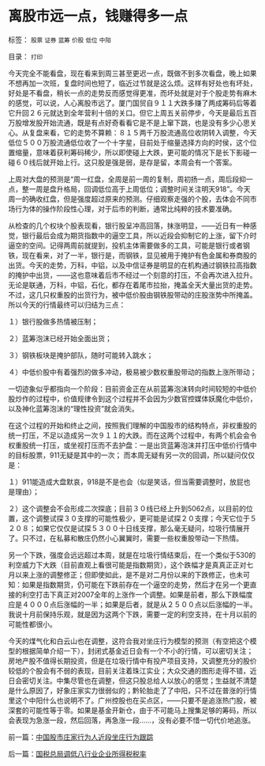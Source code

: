 # 离股市远一点，钱赚得多一点

标签： `股票` `证券` `蓝筹` `价股` `低位` `中阳` 

目录： `打印`

今天完全不能看盘，现在看来到周三甚至更迟一点，既做不到多次看盘，晚上如果不想再加一次班，复盘时间也短了，临近过节就是这么烦。这样有好处也有坏处，好处是不看盘，稍长一点的走势反而感觉得更准，而坏处就是对于个股走势有麻木的感觉，可以说，人心离股市远了。厦门国贸自９１１大跌多赚了两成筹码后等着它升回２６元就达到全年营利十倍的关口。但它上周五关前停步，今天是最后五百万股增发股开始流通，既是有点好奇看看它是不是上窜下跳，也是没有多少心思关心。从复盘来看，它的走势不算赖：８１５两千万股流通高位收阴转入调整，今天低位５００万股流通低位收了一个十字星，目前处于缩量选择方向的时侯，这个位置缩量，意味着获利筹码稀少，所以即使碰上大跌，更可能的情况下是长下影碰一碰６０线后就开始上行。这只股是强是弱，是存是留，本周会有一个答案。



上周对大盘的预测是“周一红盘，全周是前一周的复制，周初扬一点，周后段抑一点，整一周是盘升格局，回调低位高于上周低位；调整时间关注明天918”。今天周一的确收红盘，但是强度超过原来的预测。仔细观察走强的个股，去体会不同市场行为体的操作阶段性心理，对于后市的判断，通常比纯粹的技术要准确。



从检查的几个权块个股表现看，银行股呈冲高回落，抹涨明显，——近日有一种感觉，银行最后会成为期货指数中的逼空工具，所以近段会抑制它的上涨，留下介时逼空的空间。记得两周前就提到，投机主体需要做多的工具，可能是银行或者钢铁，现在看来，对了一半，银行是，而钢铁，显见被用于掩护有色金属和券商股的出货。今天的走势，万科，中铝，以及中信证券是明显的在机构通过钢铁拉高指数的掩护中出货，——这也意味着后市不经过一个刻意的打压，不会再次进入拉升。无论是联通，万科，中铝，石化，都存在着尾市拉抬，掩盖全天大量出货的走势。不过，这几只权重股的出货行为，被中低价股由钢铁股带动的庄股涨势中所掩盖。所以今天的行情最终可以归结为三点：

１）银行股做多热情被压制；

２）蓝筹泡沫已经开始全面出货；

３）钢铁板块是掩护部队，随时可能转入跳水；

４）中低价股中有着强烈的做多冲动，极易被少数权重股带动的指数上涨所带动；



一切迹象似乎都指向一个阶段：目前资金正在从前蓝筹泡沫转向时间较短的中低价股炒作的过程中，价值规律令到这个过程并不会因为少数官控媒体妖魔化中低价，以及神化蓝筹泡沫的“理性投资”就会消失。



在这个过程的开始和终止之间，按照我们理解的中国股市的结构特点，非权重股的统一打压，不足以造成另一次９１１的大跌。而在这两个过程中，有两个机会会令权重股统一打压，或坐视打压而不去护盘：一是出货蓝筹泡沫并打压中低价行情中的目标股票，911无疑是其中的一次；
而本周无疑有另一次的回调，所以疑问仅仅是：

１）911能造成大盘默哀，918是不是也会（似是笑话，但当需要调整时，放屁也是理由）；

２）这个调整会不会形成二次探底；目前３０线已经上升到5062点，以目前的位置，这个调整试探３０支撑的可能性极少，更可能是试探２０支撑；今天它位于５２０８；如果它仅仅是试探５３００十日线支撑，那么毫无疑问，垃圾行情展开了。只不过，在私募和散庄仍然小心翼翼时，需要一些权重股带动一下热情。



另一个下跌，强度会远远超过本周，就是在垃圾行情结束后，在一个类似于530的利空威力下大跌（目前直观上看很可能是指数期货），这个跌幅才是真真正正对七月以来上涨的调整修正；但即使如此，是不是对二月份以来的下跌修正，也未可知：如果是指数期货，仍可能在下跌前存在一个逼空的走势，然后才在另一个更直接的利空打击下真正对2007全年的上涨作一个调整。如果是前者，那么下跌幅度应是４０００点后涨幅的一半；如果是后者，就是从２５００点以后涨幅的一半。我说十月前保持乐观，就是因为这两个下跌，需要一定的利空支持，在十月以前的可能性都很小。



今天的煤气化和白云山也在调整，这符合我对坐庄行为模型的预测（有空把这个模型的根据简单介绍一下），封闭式基金近日会有一个不小的行情，可以密切关注；房地产股不值得长期投资，但是在垃圾行情中有投产项目支持，又调整充分的股价较低的个股会有不弱的表现，目前关注着珠江实业；大众交通的图形走得不错，近日会密切关注。中集尽管也在调整，但这只股总给人以放心的感觉；生益就不清楚是什么原因了，好象庄家实力很弱似的；黔轮胎走了了中阳，只不过在普涨的行情里这个中阳什么也说明不了。广州控股也在买点区，——只要不是追涨热门股，被深套的可能性等于零。如果是基金开新仓，由于不可能马上搜集足够的筹码，所以会表现为急涨一段，然后回落，再急涨一段……，没有必要不惜一切代价地追涨。











前一篇：[中国股市庄家行为人近段坐庄行为跟踪](../../../2007/9/16/中国股市庄家行为人近段坐庄行为跟踪.md)

后一篇：[国税总局调低八行业企业所得税税率](../../../2007/9/18/国税总局调低八行业企业所得税税率.md)